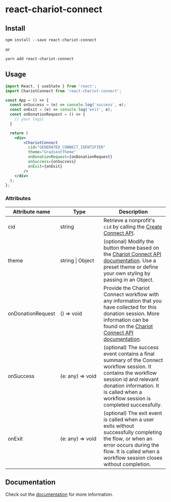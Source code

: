 # react-chariot-connect

## Install
```
npm install --save react-chariot-connect
```
or
```
yarn add react-chariot-connect
```

## Usage
```jsx
import React, { useState } from 'react';
import ChariotConnect from 'react-chariot-connect';

const App = () => {
  const onSuccess = (e) => console.log('success', e);
  const onExit = (e) => console.log('exit', e);
  const onDonationRequest = () => {
    // your logic
  }

  return (
    <div>
        <ChariotConnect 
          cid="GENERATED_CONNECT_IDENTIFIER" 
          theme="GradientTheme" 
          onDonationRequest={onDonationRequest} 
          onSuccess={onSuccess} 
          onExit={onExit} 
        />
    </div>
  );
};
```

### Attributes
| Attribute name    | Type             | Description                                                              |
| ----------------- | ---------------- | ------------------------------------------------------------------------ |
| cid               | string&nbsp;&nbsp;&nbsp;&nbsp;&nbsp;&nbsp;&nbsp;&nbsp;&nbsp;&nbsp;&nbsp;&nbsp;&nbsp;&nbsp;&nbsp;&nbsp;&nbsp;&nbsp;| Retrieve a nonprofit's `cid` by calling the [Create Connect API](https://givechariot.readme.io/reference/create-connect).|
| theme             | string \| Object | (optional) Modify the button theme based on the [Chariot Connect API documentation](https://givechariot.readme.io/reference/button-styles). Use a preset theme or define your own styling by passing in an Object. |
| onDonationRequest | () => void       | Provide the Chariot Connect workflow with any information that you have collected for this donation session. More information can be found on the [Chariot Connect API documentation](https://givechariot.readme.io/reference/integrating-connect#provide-donation-data-to-chariot-connect). |
| onSuccess         | (e: any) => void | (optional) The success event contains a final summary of the Connect workflow session. It contains the workflow session id and relevant donation information. It is called when a workflow session is completed successfully. |
| onExit            | (e: any) => void | (optional) The exit event is called when a user exits without successfully completing the flow, or when an error occurs during the flow. It is called when a workflow session closes without completion. |


## Documentation
Check out the [documentation](https://givechariot.readme.io/reference/overview-1) for more information.
